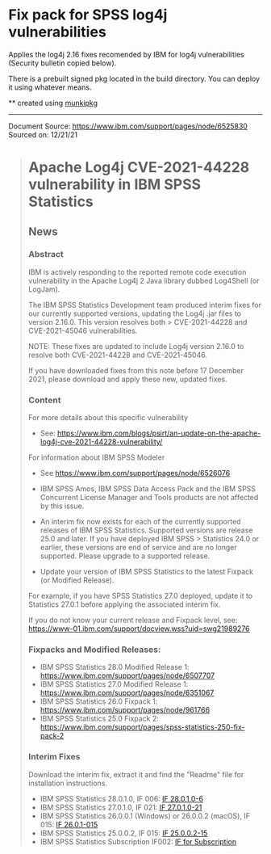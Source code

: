 # Fix pack for SPSS log4j vulnerabilities

Applies the log4j 2.16 fixes recomended by IBM for log4j vulnerabilities (Security bulletin copied below).

There is a prebuilt signed pkg located in the build directory. You can deploy it using whatever means.

** created using [munkipkg](https://github.com/munki/munki-pkg)

---

Document Source: https://www.ibm.com/support/pages/node/6525830
Sourced on: 12/21/21

> # Apache Log4j CVE-2021-44228 vulnerability in IBM SPSS Statistics
>
> ## News
>
> ### Abstract
>
> IBM is actively responding to the reported remote code execution vulnerability in the Apache Log4j 2 Java library dubbed Log4Shell (or LogJam).
>
> The IBM SPSS Statistics Development team produced interim fixes for our currently supported versions, updating the Log4j .jar files to version 2.16.0. This version resolves both > CVE-2021-44228 and CVE-2021-45046 vulnerabilities.
>
> NOTE: These fixes are updated to include Log4j version 2.16.0 to resolve both CVE-2021-44228 and CVE-2021-45046.
>
> If you have downloaded fixes from this note before 17 December 2021, please download and apply these new, updated fixes.
>
> ### Content
> For more details about this specific vulnerability
> * See: https://www.ibm.com/blogs/psirt/an-update-on-the-apache-log4j-cve-2021-44228-vulnerability/
>
> For information about IBM SPSS Modeler
> * See https://www.ibm.com/support/pages/node/6526076
>
> * IBM SPSS Amos, IBM SPSS Data Access Pack and the IBM SPSS Concurrent License Manager and Tools products are not affected by this issue.
> * An interim fix now exists for each of the currently supported releases of IBM SPSS Statistics. Supported versions are release 25.0 and later.  If you have deployed IBM SPSS > Statistics 24.0 or earlier, these versions are end of service and are no longer supported.  Please upgrade to a supported release.
> * Update your version of IBM SPSS Statistics to the latest Fixpack (or Modified Release).
>
> For example, if you have SPSS Statistics 27.0 deployed, update it to Statistics 27.0.1 before applying the associated interim fix.
>
> If you do not know your current release and Fixpack level, see:
> https://www-01.ibm.com/support/docview.wss?uid=swg21989276
>
> ### Fixpacks and Modified Releases:
> * IBM SPSS Statistics 28.0 Modified Release 1: https://www.ibm.com/support/pages/node/6507707
> * IBM SPSS Statistics 27.0 Modified Release 1: https://www.ibm.com/support/pages/node/6351067
> * IBM SPSS Statistics 26.0 Fixpack 1: https://www.ibm.com/support/pages/node/961766
> * IBM SPSS Statistics 25.0 Fixpack 2: https://www.ibm.com/support/pages/spss-statistics-250-fix-pack-2
>
> ### Interim Fixes
> Download the interim fix, extract it and find the "Readme" file for installation instructions.
>
> * IBM SPSS Statistics 28.0.1.0, IF 006:  [IF 28.0.1.0-6](https://www.ibm.com/support/fixcentral/quickorder?product=ibm%2FInformation+Management%2FSPSS+Statistics&fixids=28.0.1-IM-S28STATC-ALL-IF006&source=SAR)
> * IBM SPSS Statistics 27.0.1.0, IF 021:  [IF 27.0.1.0-21](https://www.ibm.com/support/fixcentral/quickorder?product=ibm%2FInformation+Management%2FSPSS+Statistics&fixids=27.0.1-IM-S27STATC-ALL-IF021&source=SAR)
> * IBM SPSS Statistics 26.0.0.1 (Windows) or 26.0.0.2 (macOS), IF 015:  [IF 26.0.1-015](https://www.ibm.com/support/fixcentral/quickorder?product=ibm%2FInformation+Management%2FSPSS+Statistics&fixids=26.0-IM-S26STAT-ALL-FP001-IF015&source=SAR)
> * IBM SPSS Statistics 25.0.0.2, IF 015:  [IF 25.0.0.2-15](https://www.ibm.com/support/fixcentral/quickorder?product=ibm%2FInformation+Management%2FSPSS+Statistics&fixids=25.0-IM-S25STAT-ALL-FP002-IF015&source=SAR)
> * IBM SPSS Statistics Subscription IF002:  [IF for Subscription](https://www.ibm.com/support/fixcentral/quickorder?product=ibm%2FInformation+Management%2FSPSS+Statistics&fixids=Sub-IM-S28STATC-ALL-IF002&source=SAR)
